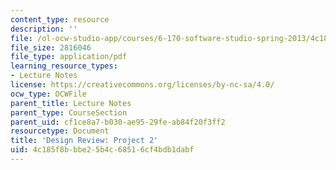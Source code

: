```yaml
---
content_type: resource
description: ''
file: /ol-ocw-studio-app/courses/6-170-software-studio-spring-2013/4c185f8bbbe25b4c68516cf4bdb1dabf_MIT6_170S13_50-p2-review.pdf
file_size: 2816046
file_type: application/pdf
learning_resource_types:
- Lecture Notes
license: https://creativecommons.org/licenses/by-nc-sa/4.0/
ocw_type: OCWFile
parent_title: Lecture Notes
parent_type: CourseSection
parent_uid: cf1ce8a7-b030-ae95-29fe-ab84f20f3ff2
resourcetype: Document
title: 'Design Review: Project 2'
uid: 4c185f8b-bbe2-5b4c-6851-6cf4bdb1dabf
---
```

